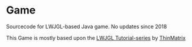 # Game
Sourcecode for LWJGL-based Java game. No updates since 2018

This Game is mostly based upon the [LWJGL Tutorial-series](https://www.youtube.com/playlist?list=PLRIWtICgwaX0u7Rf9zkZhLoLuZVfUksDP) by [ThinMatrix](https://www.youtube.com/user/ThinMatrix/videos)
